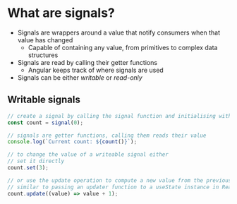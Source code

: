 # What are signals?

- Signals are wrappers around a value that notify consumers when that value has changed
  - Capable of containing any value, from primitives to complex data structures
- Signals are read by calling their getter functions
  - Angular keeps track of where signals are used
- Signals can be either _writable_ or _read-only_

## Writable signals

```typescript
// create a signal by calling the signal function and initialising with a value
const count = signal(0);

// signals are getter functions, calling them reads their value
console.log(`Current count: ${count()}`);

// to change the value of a writeable signal either
// set it directly
count.set(3);

// or use the update operation to compute a new value from the previous one
// similar to passing an updater function to a useState instance in React
count.update((value) => value + 1);
```
